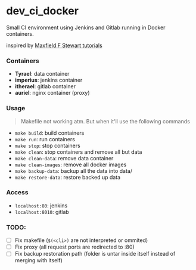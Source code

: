 # dev_ci_docker

Small CI environment using Jenkins and Gitlab running in Docker containers.

inspired by [Maxfield F Stewart tutorials](http://engineering.riotgames.com/news/thinking-inside-container)

### Containers

- **Tyrael**: data container
- **imperius**: jenkins container
- **itherael**: gitlab container
- **auriel**: nginx container (proxy)

### Usage

> Makefile not working atm. But when it'll use the following commands

- `make build`: build containers
- `make run`: run containers
- `make stop`: stop containers
- `make clean`: stop containers and remove all but data
- `make clean-data`: remove data container
- `make clean-images`: remove all docker images
- `make backup-data`: backup all the data into data/
- `make restore-data`: restore backed up data

### Access

- `localhost:80`: jenkins
- `localhost:8010`: gitlab

### TODO:

- [ ] Fix makefile (`$(<cli>)` are not interpreted or ommited)
- [ ] Fix proxy (all request ports are redirected to :80)
- [ ] Fix backup restoration path (folder is untar inside itself instead of merging with itself)
